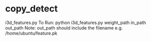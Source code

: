 # copy_detect

i3d_features.py
To Run: python i3d_features.py weight_path in_path out_path
Note: out_path should include the filename e.g. /home/ubuntu/feature.pk
